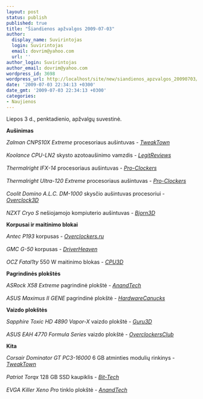 ```yaml
---
layout: post
status: publish
published: true
title: "Šiandienos apžvalgos 2009-07-03"
author:
  display_name: Suvirintojas
  login: Suvirintojas
  email: dovrim@yahoo.com
  url: ''
author_login: Suvirintojas
author_email: dovrim@yahoo.com
wordpress_id: 3698
wordpress_url: http://localhost/site/new/siandienos_apzvalgos_20090703/
date: '2009-07-03 22:34:13 +0300'
date_gmt: '2009-07-03 22:34:13 +0300'
categories:
- Naujienos
---
```

<p>Liepos 3 d., penktadienio, apžvalgų suvestinė.</p>
<p><b>Aušinimas</b></p>
<p><i>Zalman CNPS10X Extreme</i> procesoriaus aušintuvas - <i><a class="ns" href="http://www.tweaktown.com/reviews/2811/zalman_cnps10x_extreme_cpu_cooler/index.html">TweakTown</a></i><br />
<br /><i>Koolance CPU-LN2</i> skysto azotoaušinimo vamzdis - <i><a class="ns" href="http://www.legitreviews.com/article/987/1/">LegitReviews</a></i><br />
<br /><i>Thermalright IFX-14</i> procesoriaus aušintuvas - <i><a class="ns" href="http://pro-clockers.com/index.php?option=com_content&view=article&id=67:thermalright-ifx-14-cpu-cooler&catid=4:coolingcat&Itemid=13">Pro-Clockers</a></i><br />
<br /><i>Thermalright Ultra-120 Extreme</i> procesoriaus aušintuvas - <i><a class="ns" href="http://pro-clockers.com/index.php?option=com_content&view=article&id=66:thermalright-ultra-120-extreme-cpu-cooler&catid=4:coolingcat&Itemid=13">Pro-Clockers</a></i><br />
<br /><i>Coolit Domino A.L.C. DM-1000</i> skysčio aušintuvas procesoriui - <i><a class="ns" href="http://www.overclock3d.net/reviews.php?/cases_cooling/coolit_domino_a_l_c_dm-1000_cpu_cooler/1">Overclock3D</a></i><br />
<br /><i>NZXT Cryo S</i> nešiojamojo kompiuterio aušintuvas - <i><a class="ns" href="http://www.bjorn3d.com/read.php?cID=1611">Bjorn3D</a></i></p>
<p><b>Korpusai ir maitinimo blokai</b></p>
<p><i>Antec P193</i> korpusas - <i><a class="ns" href="http://www.overclockers.ru/lab/33511.shtml">Overclockers.ru</a></i><br />
<br /><i>GMC G-50</i> korpusas - <i><a class="ns" href="http://www.driverheaven.net/reviews.php?reviewid=802">DriverHeaven</a></i><br />
<br /><i>OCZ Fatal1ty</i> 550 W maitinimo blokas - <i><a class="ns" href="http://www.cpu3d.com/review/7956-1/ocz-fatal1ty-550w-modular-psu/introduction.html">CPU3D</a></i></p>
<p><b>Pagrindinės plokštės</b></p>
<p><i>ASRock X58 Extreme</i> pagrindinė plokštė - <i><a class="ns" href="http://www.anandtech.com/mb/showdoc.aspx?i=3593">AnandTech</a></i><br />
<br /><i>ASUS Maximus II GENE</i> pagrindinė plokštė - <i><a class="ns" href="http://www.hardwarecanucks.com/forum/hardware-canucks-reviews/19083-asus-maximus-ii-gene-p45-matx-motherboard-review.html">HardwareCanucks</a></i></p>
<p><b>Vaizdo plokštės</b></p>
<p><i>Sapphire Toxic HD 4890 Vapor-X</i> vaizdo plokštė - <i><a class="ns" href="http://www.guru3d.com/article/sapphire-toxic-hd-4890-vaporx-review/">Guru3D</a></i><br />
<br /><i>ASUS EAH 4770 Formula Series</i> vaizdo plokštė - <i><a class="ns" href="http://www.overclockersclub.com/reviews/asus_eah4770_formula/">OverclockersClub</a></i></p>
<p><b>Kita</b></p>
<p><i>Corsair Dominator GT PC3-16000</i> 6 GB atminties modulių rinkinys - <i><a class="ns" href="http://www.tweaktown.com/reviews/2810/corsair_dominator_gt_pc3_16000_6gb_memory_kit/index.html">TweakTown</a></i><br />
<br /><i>Patriot Torqx</i> 128 GB SSD kaupiklis - <i><a class="ns" href="http://www.bit-tech.net/hardware/storage/2009/07/03/patriot-torqx-128gb-ssd-review/1">Bit-Tech</a></i><br />
<br /><i>EVGA Killer Xeno Pro</i> tinklo plokštė - <i><a class="ns" href="http://www.anandtech.com/showdoc.aspx?i=3594">AnandTech</a></i><br /></p>
